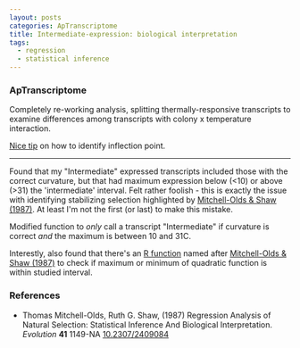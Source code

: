 ```yaml
---
layout: posts
categories: ApTranscriptome
title: Intermediate-expression: biological interpretation
tags: 
  - regression
  - statistical inference
---
```





### ApTranscriptome

Completely re-working analysis, splitting thermally-responsive transcripts to examine differences among transcripts with colony x temperature interaction.

[Nice tip](https://stats.stackexchange.com/questions/76959/finding-inflection-points-in-r-from-smoothed-data/77005#77005?newreg=4e0fbf1b6e4b4bc692f6ff87e2a2c9f4) on how to identify inflection point. 

-----------------------------------------------

Found that my "Intermediate" expressed transcripts included those with the correct curvature, but that had maximum expression below (<10) or above (>31) the 'intermediate' interval. Felt rather foolish - this is exactly the issue with identifying stabilizing selection highlighted by <a href="http://dx.doi.org/10.2307/2409084">Mitchell-Olds & Shaw (1987)</a>. At least I'm not the first (or last) to make this mistake. 

Modified function to *only* call a transcript "Intermediate" if curvature is correct *and* the maximum is between 10 and 31C. 

Interestly, also found that there's an [R function](http://www.inside-r.org/packages/cran/vegan/docs/MOStest) named after <a href="http://dx.doi.org/10.2307/2409084">Mitchell-Olds & Shaw (1987)</a> to check if maximum or minimum of quadratic function is within studied interval.

### References


- Thomas Mitchell-Olds, Ruth G. Shaw,   (1987) Regression Analysis of Natural Selection: Statistical Inference And Biological Interpretation.  *Evolution*  **41**  1149-NA  [10.2307/2409084](http://dx.doi.org/10.2307/2409084)


